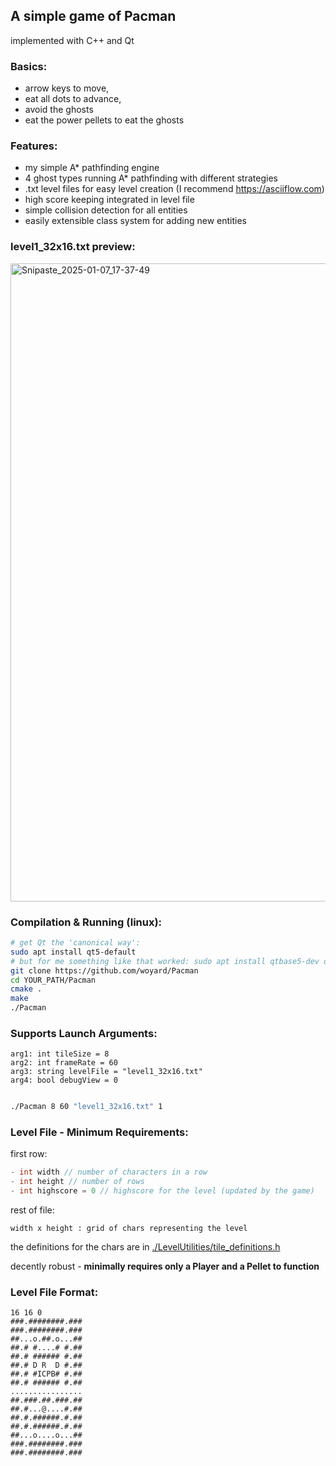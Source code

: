 ## A simple game of Pacman 
implemented with C++ and Qt 
### Basics:
- arrow keys to move, 
- eat all dots to advance,
- avoid the ghosts
- eat the power pellets to eat the ghosts

### Features:
- my simple A* pathfinding engine
- 4 ghost types running A* pathfinding with different strategies
- .txt level files for easy level creation (I recommend https://asciiflow.com)
- high score keeping integrated in level file
- simple collision detection for all entities
- easily extensible class system for adding new entities

### level1_32x16.txt preview:
<img width="1021" alt="Snipaste_2025-01-07_17-37-49" src="https://github.com/user-attachments/assets/e9692b01-8c80-443c-8dcd-5171916ac4ae" />

### Compilation & Running (linux):
```bash
# get Qt the 'canonical way':
sudo apt install qt5-default
# but for me something like that worked: sudo apt install qtbase5-dev qtchooser qt5-qmake qtbase5-dev-tools
git clone https://github.com/woyard/Pacman
cd YOUR_PATH/Pacman
cmake .
make
./Pacman 
```
### Supports Launch Arguments:
```
arg1: int tileSize = 8
arg2: int frameRate = 60
arg3: string levelFile = "level1_32x16.txt"
arg4: bool debugView = 0
```
```bash

./Pacman 8 60 "level1_32x16.txt" 1
```
### Level File - Minimum Requirements:
first row: 
```c++
- int width // number of characters in a row
- int height // number of rows 
- int highscore = 0 // highscore for the level (updated by the game)
```
rest of file:
```
width x height : grid of chars representing the level
```

the definitions for the chars are in [./LevelUtilities/tile_definitions.h](./LevelUtilities/tile_definitions.h)

decently robust -
<b> minimally requires only a Player and a Pellet to function </b>

### Level File Format:
```text
16 16 0
###.########.###
###.########.###
##...o.##.o...##
##.# #....# #.##
##.# ###### #.##
##.# D R  D #.##
##.# #ICPB# #.##
##.# ###### #.##
................
##.###.##.###.##
##.#...@....#.##
##.#.######.#.##
##.#.######.#.##
##...o....o...##
###.########.###
###.########.###
```

